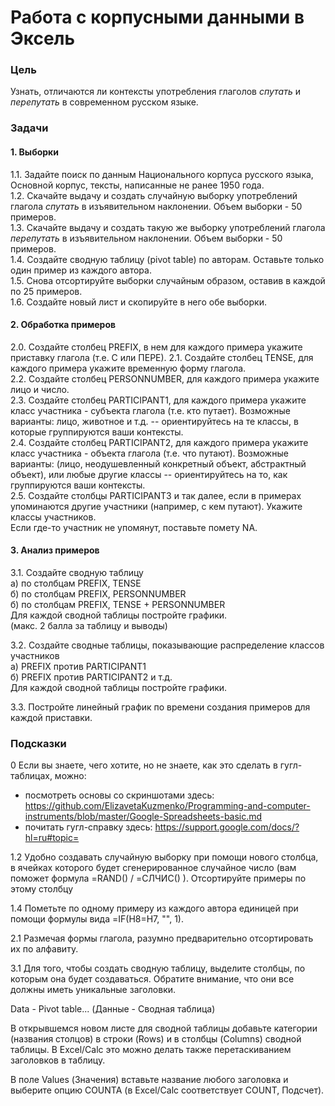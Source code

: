 # Работа с корпусными данными в Эксель

### Цель
Узнать, отличаются ли контексты употребления глаголов _спутать_ и _перепутать_ в современном русском языке.  

### Задачи
#### 1. Выборки 
1.1. Задайте поиск по данным Национального корпуса русского языка, Основной корпус, тексты, написанные не ранее 1950 года.  
1.2. Скачайте выдачу и создать случайную выборку употреблений глагола _спутать_ в изъявительном наклонении. Объем выборки - 50 примеров.  
1.3. Скачайте выдачу и создать такую же выборку употреблений глагола _перепутать_ в изъявительном наклонении. Объем выборки - 50 примеров.  
1.4. Создайте сводную таблицу (pivot table) по авторам. Оставьте только один пример из каждого автора.  
1.5. Снова отсортируйте выборки случайным образом, оставив в каждой по 25 примеров.  
1.6. Создайте новый лист и скопируйте в него обе выборки.  

#### 2. Обработка примеров
2.0. Создайте столбец PREFIX, в нем для каждого примера укажите приставку глагола (т.е. С или ПЕРЕ).
2.1. Создайте столбец TENSE, для каждого примера укажите временную форму глагола.  
2.2. Создайте столбец PERSONNUMBER, для каждого примера укажите лицо и число.  
2.3. Создайте столбец PARTICIPANT1, для каждого примера укажите класс участника - субъекта глагола (т.е. кто путает). Возможные варианты: лицо, животное и т.д. -- ориентируйтесь на те классы, в которые группируются ваши контексты.  
2.4. Создайте столбец PARTICIPANT2, для каждого примера укажите класс участника - объекта глагола (т.е. что путают). Возможные варианты: (лицо, неодушевленный конкретный объект, абстрактный объект), или любые другие классы -- ориентируйтесь на то, как группируются ваши контексты.  
2.5. Создайте столбцы PARTICIPANT3 и так далее, если в примерах упоминаются другие участники (например, с кем путают). Укажите классы участников.  
Если где-то участник не упомянут, поставьте помету NA.  

#### 3. Анализ примеров
3.1. Создайте сводную таблицу  
а) по столбцам PREFIX, TENSE  
б) по столбцам PREFIX, PERSONNUMBER  
б) по столбцам PREFIX, TENSE + PERSONNUMBER  
Для каждой сводной таблицы постройте графики.  
(макс. 2 балла за таблицу и выводы)

3.2. Создайте сводные таблицы, показывающие распределение классов участников  
а) PREFIX против PARTICIPANT1  
б) PREFIX против PARTICIPANT2 и т.д.  
Для каждой сводной таблицы постройте графики.  


3.3. Постройте линейный график по времени создания примеров для каждой приставки.



### Подсказки
0 Если вы знаете, чего хотите, но не знаете, как это сделать в гугл-таблицах, можно:
  - посмотреть основы со скриншотами здесь: https://github.com/ElizavetaKuzmenko/Programming-and-computer-instruments/blob/master/Google-Spreadsheets-basic.md
  - почитать гугл-справку здесь: https://support.google.com/docs/?hl=ru#topic=
  
1.2 Удобно создавать случайную выборку при помощи нового столбца, в ячейках которого будет сгенерированное случайное число (вам поможет формула =RAND() / =СЛЧИС() ). Отсортируйте примеры по этому столбцу

1.4 Пометьте по одному примеру из каждого автора единицей при помощи формулы вида =IF(H8=H7, "", 1).

2.1 Размечая формы глагола, разумно предварительно отсортировать их по алфавиту.  

3.1 Для того, чтобы создать сводную таблицу, выделите столбцы, по которым она будет создаваться. Обратите внимание, что они все должны иметь уникальные заголовки.

Data - Pivot table... (Данные - Сводная таблица)

В открывшемся новом листе для сводной таблицы добавьте категории (названия столцов) в строки (Rows) и в столбцы (Columns) сводной таблицы. В Excel/Calc это можно делать также перетаскиванием заголовков в таблицу. 

В поле Values (Значения) вставьте название любого заголовка и выберите опцию COUNTA (в Excel/Calc соответствует COUNT, Подсчет).
